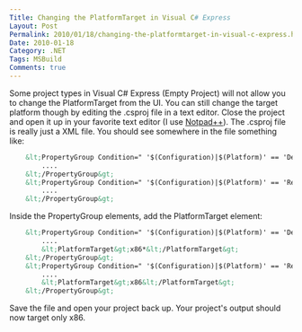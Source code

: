 ```yaml
---
Title: Changing the PlatformTarget in Visual C# Express
Layout: Post
Permalink: 2010/01/18/changing-the-platformtarget-in-visual-c-express.html
Date: 2010-01-18
Category: .NET
Tags: MSBuild 
Comments: true
---
```


Some project types in Visual C# Express (Empty Project) will not allow you to change the PlatformTarget from the UI. You can still change the target platform though by editing the .csproj file in a text editor. Close the project and open it up in your favorite text editor (I use [Notpad++](http://notepad-plus.sourceforge.net/)). The .csproj file is really just a XML file. You should see somewhere in the file something like:

```xml
	&lt;PropertyGroup Condition=" '$(Configuration)|$(Platform)' == 'Debug|AnyCPU' "&gt;
		....
	&lt;/PropertyGroup&gt;
	&lt;PropertyGroup Condition=" '$(Configuration)|$(Platform)' == 'Release|AnyCPU' "&gt;
		....
	&lt;/PropertyGroup&gt;
```

Inside the PropertyGroup elements, add the PlatformTarget element:

```xml
	&lt;PropertyGroup Condition=" '$(Configuration)|$(Platform)' == 'Debug|AnyCPU' "&gt;
		....
		&lt;PlatformTarget&gt;x86*&lt;/PlatformTarget&gt;
	&lt;/PropertyGroup&gt;
	&lt;PropertyGroup Condition=" '$(Configuration)|$(Platform)' == 'Release|AnyCPU' "&gt;
		....
		&lt;PlatformTarget&gt;x86&lt;/PlatformTarget&gt;
	&lt;/PropertyGroup&gt;
```

Save the file and open your project back up. Your project's output should now target only x86.



